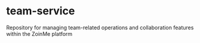 # team-service
Repository for managing team-related operations and collaboration features within the ZoinMe platform
